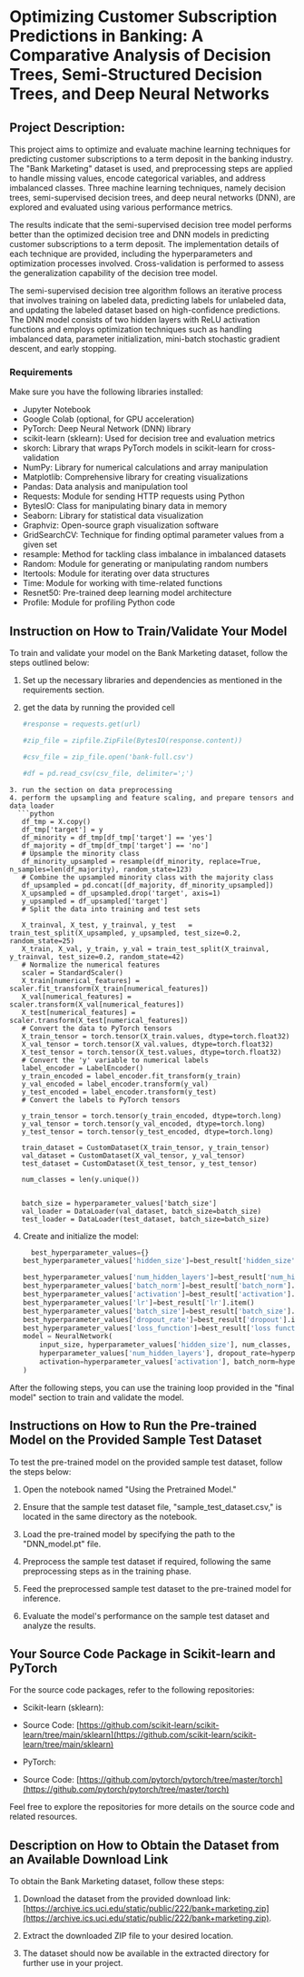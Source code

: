 # Optimizing Customer Subscription Predictions in Banking: A Comparative Analysis of Decision Trees, Semi-Structured Decision Trees, and Deep Neural Networks

## Project Description:
This project aims to optimize and evaluate machine learning techniques for predicting customer subscriptions to a term deposit in the banking industry. The "Bank Marketing" dataset is used, and preprocessing steps are applied to handle missing values, encode categorical variables, and address imbalanced classes. Three machine learning techniques, namely decision trees, semi-supervised decision trees, and deep neural networks (DNN), are explored and evaluated using various performance metrics.

The results indicate that the semi-supervised decision tree model performs better than the optimized decision tree and DNN models in predicting customer subscriptions to a term deposit. The implementation details of each technique are provided, including the hyperparameters and optimization processes involved. Cross-validation is performed to assess the generalization capability of the decision tree model.

The semi-supervised decision tree algorithm follows an iterative process that involves training on labeled data, predicting labels for unlabeled data, and updating the labeled dataset based on high-confidence predictions. The DNN model consists of two hidden layers with ReLU activation functions and employs optimization techniques such as handling imbalanced data, parameter initialization, mini-batch stochastic gradient descent, and early stopping.

### Requirements

Make sure you have the following libraries installed:

- Jupyter Notebook
- Google Colab (optional, for GPU acceleration)
- PyTorch: Deep Neural Network (DNN) library
- scikit-learn (sklearn): Used for decision tree and evaluation metrics
- skorch: Library that wraps PyTorch models in scikit-learn for cross-validation
- NumPy: Library for numerical calculations and array manipulation
- Matplotlib: Comprehensive library for creating visualizations
- Pandas: Data analysis and manipulation tool
- Requests: Module for sending HTTP requests using Python
- BytesIO: Class for manipulating binary data in memory
- Seaborn: Library for statistical data visualization
- Graphviz: Open-source graph visualization software
- GridSearchCV: Technique for finding optimal parameter values from a given set
- resample: Method for tackling class imbalance in imbalanced datasets
- Random: Module for generating or manipulating random numbers
- Itertools: Module for iterating over data structures
- Time: Module for working with time-related functions
- Resnet50: Pre-trained deep learning model architecture
- Profile: Module for profiling Python code

## Instruction on How to Train/Validate Your Model

To train and validate your model on the Bank Marketing dataset, follow the steps outlined below:

1. Set up the necessary libraries and dependencies as mentioned in the requirements section.

2. get the data by running the provided cell

   ```python
   #response = requests.get(url)

   #zip_file = zipfile.ZipFile(BytesIO(response.content))
   
   #csv_file = zip_file.open('bank-full.csv')
   
   #df = pd.read_csv(csv_file, delimiter=';')
```
3. run the section on data preprocessing
4. perform the upsampling and feature scaling, and prepare tensors and data loader
  ```python
   df_tmp = X.copy()
   df_tmp['target'] = y
   df_minority = df_tmp[df_tmp['target'] == 'yes']
   df_majority = df_tmp[df_tmp['target'] == 'no']
   # Upsample the minority class
   df_minority_upsampled = resample(df_minority, replace=True, n_samples=len(df_majority), random_state=123)
   # Combine the upsampled minority class with the majority class
   df_upsampled = pd.concat([df_majority, df_minority_upsampled])
   X_upsampled = df_upsampled.drop('target', axis=1)
   y_upsampled = df_upsampled['target']
   # Split the data into training and test sets
   
   X_trainval, X_test, y_trainval, y_test   = train_test_split(X_upsampled, y_upsampled, test_size=0.2, random_state=25)
   X_train, X_val, y_train, y_val = train_test_split(X_trainval, y_trainval, test_size=0.2, random_state=42)
   # Normalize the numerical features
   scaler = StandardScaler()
   X_train[numerical_features] = scaler.fit_transform(X_train[numerical_features])
   X_val[numerical_features] = scaler.transform(X_val[numerical_features])
   X_test[numerical_features] = scaler.transform(X_test[numerical_features])
   # Convert the data to PyTorch tensors
   X_train_tensor = torch.tensor(X_train.values, dtype=torch.float32)
   X_val_tensor = torch.tensor(X_val.values, dtype=torch.float32)
   X_test_tensor = torch.tensor(X_test.values, dtype=torch.float32)
   # Convert the 'y' variable to numerical labels
   label_encoder = LabelEncoder()
   y_train_encoded = label_encoder.fit_transform(y_train)
   y_val_encoded = label_encoder.transform(y_val)
   y_test_encoded = label_encoder.transform(y_test)
   # Convert the labels to PyTorch tensors
   
   y_train_tensor = torch.tensor(y_train_encoded, dtype=torch.long)
   y_val_tensor = torch.tensor(y_val_encoded, dtype=torch.long)
   y_test_tensor = torch.tensor(y_test_encoded, dtype=torch.long)
   
   train_dataset = CustomDataset(X_train_tensor, y_train_tensor)
   val_dataset = CustomDataset(X_val_tensor, y_val_tensor)
   test_dataset = CustomDataset(X_test_tensor, y_test_tensor)
   
   num_classes = len(y.unique())
   
   
   batch_size = hyperparameter_values['batch_size']
   val_loader = DataLoader(val_dataset, batch_size=batch_size)
   test_loader = DataLoader(test_dataset, batch_size=batch_size)
```
4. Create and initialize the model:
   ```python
     best_hyperparameter_values={}
   best_hyperparameter_values['hidden_size']=best_result['hidden_size'].item()
   
   best_hyperparameter_values['num_hidden_layers']=best_result['num_hidden_layers'].item()
   best_hyperparameter_values['batch_norm']=best_result['batch_norm'].item()
   best_hyperparameter_values['activation']=best_result['activation'].item()
   best_hyperparameter_values['lr']=best_result['lr'].item()
   best_hyperparameter_values['batch_size']=best_result['batch_size'].item()
   best_hyperparameter_values['dropout_rate']=best_result['dropout'].item()
   best_hyperparameter_values['loss_function']=best_result['loss function'].item()
   model = NeuralNetwork(
       input_size, hyperparameter_values['hidden_size'], num_classes,
       hyperparameter_values['num_hidden_layers'], dropout_rate=hyperparameter_values['dropout_rate'],
       activation=hyperparameter_values['activation'], batch_norm=hyperparameter_values['batch_norm']
   )
   ```
After the following steps, you can use the training loop provided in the "final model" section to train and validate the model.
## Instructions on How to Run the Pre-trained Model on the Provided Sample Test Dataset

To test the pre-trained model on the provided sample test dataset, follow the steps below:

1. Open the notebook named "Using the Pretrained Model."

2. Ensure that the sample test dataset file, "sample_test_dataset.csv," is located in the same directory as the notebook.

3. Load the pre-trained model by specifying the path to the "DNN_model.pt" file.

4. Preprocess the sample test dataset if required, following the same preprocessing steps as in the training phase.

5. Feed the preprocessed sample test dataset to the pre-trained model for inference.

6. Evaluate the model's performance on the sample test dataset and analyze the results.

## Your Source Code Package in Scikit-learn and PyTorch

For the source code packages, refer to the following repositories:

- Scikit-learn (sklearn):
- Source Code: [https://github.com/scikit-learn/scikit-learn/tree/main/sklearn](https://github.com/scikit-learn/scikit-learn/tree/main/sklearn)

- PyTorch:
- Source Code: [https://github.com/pytorch/pytorch/tree/master/torch](https://github.com/pytorch/pytorch/tree/master/torch)

Feel free to explore the repositories for more details on the source code and related resources.

## Description on How to Obtain the Dataset from an Available Download Link

To obtain the Bank Marketing dataset, follow these steps:

1. Download the dataset from the provided download link: [https://archive.ics.uci.edu/static/public/222/bank+marketing.zip](https://archive.ics.uci.edu/static/public/222/bank+marketing.zip).

2. Extract the downloaded ZIP file to your desired location.

3. The dataset should now be available in the extracted directory for further use in your project.



